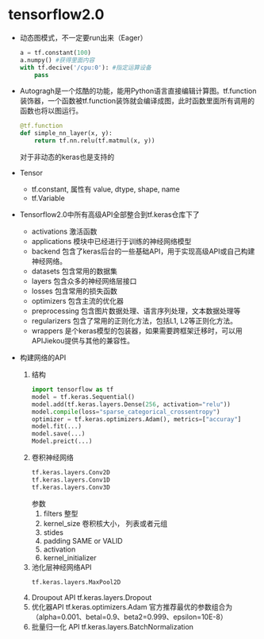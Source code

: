 # tensorflow2.0
+ 动态图模式，不一定要run出来（Eager）
    ```python
    a = tf.constant(100)
    a.numpy() #获得里面内容
    with tf.decive('/cpu:0'): #指定运算设备
        pass
    ```
+ Autogragh是一个炫酷的功能，能用Python语言直接编辑计算图。tf.function装饰器，一个函数被tf.function装饰就会编译成图，此时函数里面所有调用的函数也将以图运行。
    ```python
    @tf.function  
    def simple_nn_layer(x, y):
        return tf.nn.relu(tf.matmul(x, y))
    ```
    对于非动态的keras也是支持的
+ Tensor
  - tf.constant, 属性有 value, dtype, shape, name
  - tf.Variable

+ Tensorflow2.0中所有高级API全部整合到tf.keras仓库下了
  - activations 激活函数
  - applications 模块中已经进行于训练的神经网络模型
  - backend 包含了keras后台的一些基础API，用于实现高级API或自己构建神经网络。
  - datasets 包含常用的数据集
  - layers 包含众多的神经网络层接口
  - losses 包含常用的损失函数
  - optimizers 包含主流的优化器
  - preprocessing 包含图片数据处理、语言序列处理，文本数据处理等
  - regularizers 包含了常用的正则化方法，包括L1, L2等正则化方法。
  - wrappers 是个keras模型的包装器，如果需要跨框架迁移时，可以用APIJiekou提供与其他的兼容性。
+ 构建网络的API
    1. 结构
        ```python
        import tensorflow as tf
        model = tf.keras.Sequential()
        model.add(tf.keras.layers.Dense(256, activation="relu"))
        model.compile(loss="sparse_categorical_crossentropy")
        optimizer = tf.keras.optimizers.Adam(), metrics=["accuray"]
        model.fit(...)
        model.save(...)
        Model.preict(...)
        ```
    2. 卷积神经网络
        ```python
        tf.keras.layers.Conv2D
        tf.keras.layers.Conv1D
        tf.keras.layers.Conv3D
        ```
        参数
        1. filters 整型
        2. kernel_size 卷积核大小， 列表或者元组
        3. stides
        4. padding SAME or VALID
        5. activation
        6. kernel_initializer
    3. 池化层神经网络API
        ```python
        tf.keras.layers.MaxPool2D
        ```
    4. Droupout API
        tf.keras.layers.Dropout
    5. 优化器API
        tf.keras.optimizers.Adam
        官方推荐最优的参数组合为（alpha=0.001、betal=0.9、beta2=0.999、epsilon=10E-8）
    6. 批量归一化 API
        tf.keras.layers.BatchNormalization